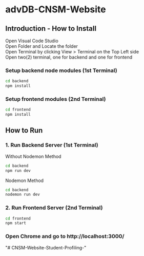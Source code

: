 # advDB-CNSM-Website


## Introduction - How to Install
Open Visual Code Studio <br />
Open Folder and Locate the folder <br />
Open  Terminal by clicking View > Terminal on the Top Left side <br />
Open two(2) terminal, one for backend and one for frontend <br />

### Setup backend node modules (1st Terminal)
```bash
cd backend
npm install
```

### Setup frontend modules (2nd Terminal)
```bash
cd frontend
npm install
```

## How to Run
### 1. Run Backend Server (1st Terminal)
Without Nodemon Method
```bash
cd backend
npm run dev
```
Nodemon Method
```bash
cd backend
nodemon run dev
```

### 2. Run Frontend Server (2nd Terminal)
```bash
cd frontend
npm start
```

### Open Chrome and go to http://localhost:3000/
"# CNSM-Website-Student-Profiling-" 
